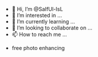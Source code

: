 - 👋 Hi, I’m @SaIfUl-IsL
- 👀 I’m interested in ...
- 🌱 I’m currently learning ...
- 💞️ I’m looking to collaborate on ...
- 📫 How to reach me ...

<!---
SaIfUl-IsL/SaIfUl-IsL is a ✨ special ✨ repository because its `README.md` (this file) appears on your GitHub profile.
You can click the Preview link to take a look at your changes.
--->
- free photo enhancing 
